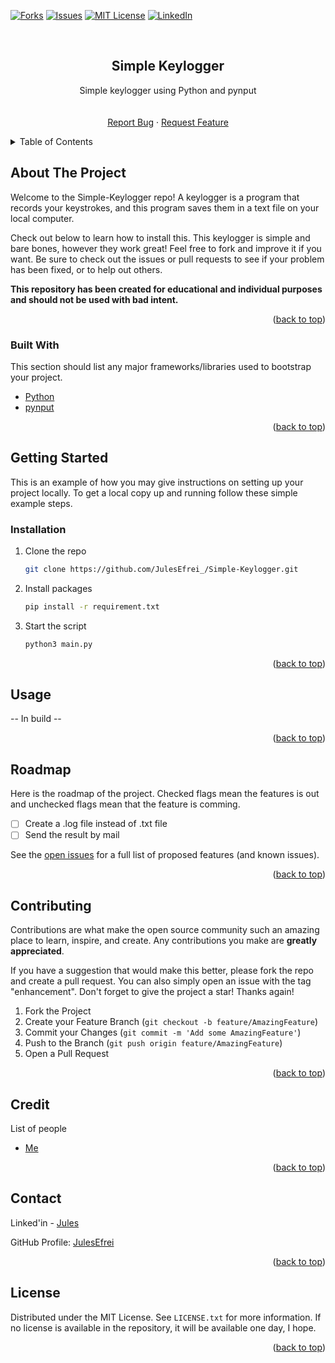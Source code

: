 <div id="top"></div>

<!-- [![Contributors][contributors-shield]][contributors-url] -->
<!-- [![Stargazers][stars-shield]][stars-url] -->
[![Forks][forks-shield]][forks-url]
[![Issues][issues-shield]][issues-url]
[![MIT License][license-shield]][license-url]
[![LinkedIn][linkedin-shield]][linkedin-url]



<!-- PROJECT LOGO -->
<br />
<div align="center">

  <h2 align="center">Simple Keylogger</h2>

  <p align="center">
    Simple keylogger using Python and pynput 
    <br />
    <!-- <a href="https://github.com/JulesEfrei/Simple-Keylogger"><strong>Explore the docs</strong></a> -->
    <br />
    <br />
    <!-- <a href="https://github.com/JulesEfrei/Simple-Keylogger">View Demo</a>
    · -->
    <a href="https://github.com/JulesEfrei/Simple-Keylogger/issues">Report Bug</a>
    ·
    <a href="https://github.com/JulesEfrei/Simple-Keylogger/pulls">Request Feature</a>
  </p>
</div>



<!-- TABLE OF CONTENTS -->
<details>
  <summary>Table of Contents</summary>
  <ol>
    <li>
      <a href="#about-the-project">About The Project</a>
      <ul>
        <li><a href="#built-with">Built With</a></li>
      </ul>
    </li>
    <li>
      <a href="#getting-started">Getting Started</a>
      <ul>
        <li><a href="#installation">Installation</a></li>
      </ul>
    </li>
    <li><a href="#usage">Usage</a></li>
    <li><a href="#roadmap">Roadmap / Features</a></li>
    <li><a href="#contributing">Contributing</a></li>
    <li><a href="#license">License</a></li>
    <li><a href="#contact">Contact</a></li>
    <li><a href="#credit">Credit</a></li>
  </ol>
</details>



<!-- ABOUT THE PROJECT -->
## About The Project

Welcome to the Simple-Keylogger repo! A keylogger is a program that records your keystrokes, and this program saves them in a text file on your local computer.

Check out below to learn how to install this. This keylogger is simple and bare bones, however they work great! Feel free to fork and improve it if you want. Be sure to check out the issues or pull requests to see if your problem has been fixed, or to help out others.

**This repository has been created for educational and individual purposes and should not be used with bad intent.**


<p align="right">(<a href="#top">back to top</a>)</p>



### Built With

This section should list any major frameworks/libraries used to bootstrap your project.

* [Python](https://www.python.org)
* [pynput](https://pypi.org/project/pynput/)

<p align="right">(<a href="#top">back to top</a>)</p>



<!-- GETTING STARTED -->
## Getting Started

This is an example of how you may give instructions on setting up your project locally.
To get a local copy up and running follow these simple example steps.


### Installation

1. Clone the repo
   ```sh
   git clone https://github.com/JulesEfrei_/Simple-Keylogger.git
   ```
3. Install packages
   ```sh
   pip install -r requirement.txt
   ```
4. Start the script
   ```sh
   python3 main.py
   ```

<p align="right">(<a href="#top">back to top</a>)</p>



<!-- USAGE EXAMPLES -->
## Usage

-- In build --


<p align="right">(<a href="#top">back to top</a>)</p>



<!-- ROADMAP -->
## Roadmap

Here is the roadmap of the project. Checked flags mean the features is out and unchecked flags mean that the feature is comming.

- [ ] Create a .log file instead of .txt file
- [ ] Send the result by mail

See the [open issues](https://github.com/JulesEfrei/Simple-Keylogger/issues) for a full list of proposed features (and known issues).

<p align="right">(<a href="#top">back to top</a>)</p>



<!-- CONTRIBUTING -->
## Contributing

Contributions are what make the open source community such an amazing place to learn, inspire, and create. Any contributions you make are **greatly appreciated**.

If you have a suggestion that would make this better, please fork the repo and create a pull request. You can also simply open an issue with the tag "enhancement".
Don't forget to give the project a star! Thanks again!

1. Fork the Project
2. Create your Feature Branch (`git checkout -b feature/AmazingFeature`)
3. Commit your Changes (`git commit -m 'Add some AmazingFeature'`)
4. Push to the Branch (`git push origin feature/AmazingFeature`)
5. Open a Pull Request

<p align="right">(<a href="#top">back to top</a>)</p>



<!-- Credit -->
## Credit

List of people

* [Me](https://github.com/JulesEfrei)

<p align="right">(<a href="#top">back to top</a>)</p>



<!-- CONTACT -->
## Contact

Linked'in - [Jules](https://www.linkedin.com/in/jules-bruzeau/)

GitHub Profile: [JulesEfrei](https://github.com/JulesEfrei/)

<p align="right">(<a href="#top">back to top</a>)</p>



<!-- LICENSE -->
## License

Distributed under the MIT License. See `LICENSE.txt` for more information. If no license is available in the repository, it will be available one day, I hope.

<p align="right">(<a href="#top">back to top</a>)</p>






<!-- MARKDOWN LINKS & IMAGES -->
<!-- [contributors-shield]: https://img.shields.io/github/contributors/JulesEfrei/Simple-Keylogger.svg?style=for-the-badge
[contributors-url]: https://github.com/JulesEfrei/Simple-Keylogger/graphs/contributors -->
<!-- [stars-shield]: https://img.shields.io/github/stars/JulesEfrei/Simple-Keylogger.svg?style=for-the-badge
[stars-url]: https://github.com/JulesEfrei/Simple-Keylogger/stargazers -->
[forks-shield]: https://img.shields.io/github/forks/JulesEfrei/Simple-Keylogger.svg?style=for-the-badge
[forks-url]: https://github.com/JulesEfrei/Simple-Keylogger/network/members
[issues-shield]: https://img.shields.io/github/issues/JulesEfrei/Simple-Keylogger.svg?style=for-the-badge
[issues-url]: https://github.com/JulesEfrei/Simple-Keylogger/issues
[license-shield]: https://img.shields.io/github/license/JulesEfrei/Simple-Keylogger.svg?style=for-the-badge
[license-url]: https://github.com/JulesEfrei/Simple-Keylogger/blob/master/LICENSE
[linkedin-shield]: https://img.shields.io/badge/-LinkedIn-black.svg?style=for-the-badge&logo=linkedin&colorB=555
[linkedin-url]: https://www.linkedin.com/in/jules-bruzeau/
[product-screenshot]: images/screenshot.png